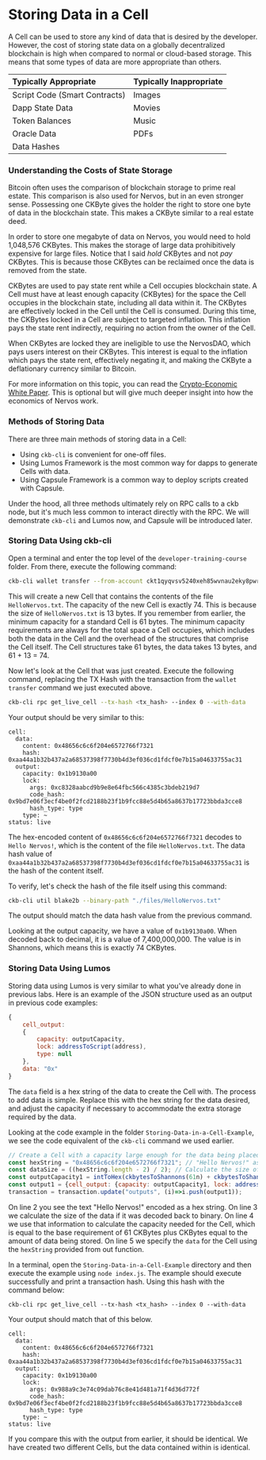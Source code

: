 # Storing Data in a Cell

A Cell can be used to store any kind of data that is desired by the developer. However, the cost of storing state data on a globally decentralized blockchain is high when compared to normal or cloud-based storage. This means that some types of data are more appropriate than others.

| Typically Appropriate | Typically Inappropriate |
| :--- | :--- |
| Script Code \(Smart Contracts\) | Images |
| Dapp State Data | Movies |
| Token Balances | Music |
| Oracle Data | PDFs |
| Data Hashes |  |

### Understanding the Costs of State Storage

Bitcoin often uses the comparison of blockchain storage to prime real estate. This comparison is also used for Nervos, but in an even stronger sense. Possessing one CKByte gives the holder the right to store one byte of data in the blockchain state. This makes a CKByte similar to a real estate deed. 

In order to store one megabyte of data on Nervos, you would need to hold 1,048,576 CKBytes. This makes the storage of large data prohibitively expensive for large files. Notice that I said _hold_ CKBytes and not _pay_ CKBytes. This is because those CKBytes can be reclaimed once the data is removed from the state.

CKBytes are used to pay state rent while a Cell occupies blockchain state. A Cell must have at least enough capacity \(CKBytes\) for the space the Cell occupies in the blockchain state, including all data within it. The CKBytes are effectively locked in the Cell until the Cell is consumed. During this time, the CKBytes locked in a Cell are subject to targeted inflation. This inflation pays the state rent indirectly, requiring no action from the owner of the Cell.

When CKBytes are locked they are ineligible to use the NervosDAO, which pays users interest on their CKBytes. This interest is equal to the inflation which pays the state rent, effectively negating it, and making the CKByte a deflationary currency similar to Bitcoin.

For more information on this topic, you can read the [Crypto-Economic White Paper](https://github.com/nervosnetwork/rfcs/blob/master/rfcs/0015-ckb-cryptoeconomics/0015-ckb-cryptoeconomics.md). This is optional but will give much deeper insight into how the economics of Nervos work.

### Methods of Storing Data

There are three main methods of storing data in a Cell:

* Using `ckb-cli` is convenient for one-off files.
* Using Lumos Framework is the most common way for dapps to generate Cells with data.
* Using Capsule Framework is a common way to deploy scripts created with Capsule.

Under the hood, all three methods ultimately rely on RPC calls to a ckb node, but it's much less common to interact directly with the RPC. We will demonstrate `ckb-cli` and Lumos now, and Capsule will be introduced later.

### Storing Data Using ckb-cli

Open a terminal and enter the top level of the `developer-training-course` folder. From there, execute the following command:

```bash
ckb-cli wallet transfer --from-account ckt1qyqvsv5240xeh85wvnau2eky8pwrhh4jr8ts8vyj37 --to-address ckt1qyqvsv5240xeh85wvnau2eky8pwrhh4jr8ts8vyj37 --to-data-path "./files/HelloNervos.txt" --capacity 74 --tx-fee 0.0001
```

This will create a new Cell that contains the contents of the file `HelloNervos.txt`. The capacity of the new Cell is exactly 74. This is because the size of `HelloNervos.txt` is 13 bytes. If you remember from earlier, the minimum capacity for a standard Cell is 61 bytes. The minimum capacity requirements are always for the total space a Cell occupies, which includes both the data in the Cell and the overhead of the structures that comprise the Cell itself. The Cell structures take 61 bytes, the data takes 13 bytes, and 61 + 13 = 74.

Now let's look at the Cell that was just created. Execute the following command, replacing the TX Hash with the transaction from the `wallet transfer` command we just executed above.

```bash
ckb-cli rpc get_live_cell --tx-hash <tx_hash> --index 0 --with-data
```

Your output should be very similar to this:

```text
cell:
  data:
    content: 0x48656c6c6f204e6572766f7321
    hash: 0xaa44a1b32b437a2a68537398f7730b4d3ef036cd1fdcf0e7b15a04633755ac31
  output:
    capacity: 0x1b9130a00
    lock:
      args: 0xc8328aabcd9b9e8e64fbc566c4385c3bdeb219d7
      code_hash: 0x9bd7e06f3ecf4be0f2fcd2188b23f1b9fcc88e5d4b65a8637b17723bbda3cce8
      hash_type: type
    type: ~
status: live
```

The hex-encoded content of `0x48656c6c6f204e6572766f7321` decodes to `Hello Nervos!`, which is the content of the file `HelloNervos.txt`. The data hash value of `0xaa44a1b32b437a2a68537398f7730b4d3ef036cd1fdcf0e7b15a04633755ac31` is the hash of the content itself.

To verify, let's check the hash of the file itself using this command:

```bash
ckb-cli util blake2b --binary-path "./files/HelloNervos.txt"
```

The output should match the data hash value from the previous command.

Looking at the output capacity, we have a value of `0x1b9130a00`. When decoded back to decimal, it is a value of 7,400,000,000. The value is in Shannons, which means this is exactly 74 CKBytes.

### Storing Data Using Lumos

Storing data using Lumos is very similar to what you've already done in previous labs. Here is an example of the JSON structure used as an output in previous code examples:

```javascript
{
    cell_output:
    {
        capacity: outputCapacity,
        lock: addressToScript(address),
        type: null
    },
    data: "0x"
}
```

The `data` field is a hex string of the data to create the Cell with. The process to add data is simple. Replace this with the hex string for the data desired, and adjust the capacity if necessary to accommodate the extra storage required by the data. 

Looking at the code example in the folder `Storing-Data-in-a-Cell-Example`, we see the code equivalent of the `ckb-cli` command we used earlier.

```javascript
// Create a Cell with a capacity large enough for the data being placed in it.
const hexString = "0x48656c6c6f204e6572766f7321"; // "Hello Nervos!" as a hex string.
const dataSize = ((hexString.length - 2) / 2); // Calculate the size of hexString as binary.
const outputCapacity1 = intToHex(ckbytesToShannons(61n) + ckbytesToShannons(dataSize)); // 61 CKBytes for the Cell minimum + the size of the data.
const output1 = {cell_output: {capacity: outputCapacity1, lock: addressToScript(address), type: null}, data: hexString};
transaction = transaction.update("outputs", (i)=>i.push(output1));
```

On line 2 you see the text "Hello Nervos!" encoded as a hex string. On line 3 we calculate the size of the data if it was decoded back to binary. On line 4 we use that information to calculate the capacity needed for the Cell, which is equal to the base requirement of 61 CKBytes plus CKBytes equal to the amount of data being stored. On line 5 we specify the `data` for the Cell using the `hexString` provided from out function. 

In a terminal, open the `Storing-Data-in-a-Cell-Example` directory and then execute the example using `node index.js`. The example should execute successfully and print a transaction hash. Using this hash with the command below:

```text
ckb-cli rpc get_live_cell --tx-hash <tx_hash> --index 0 --with-data
```

Your output should match that of this below.

```text
cell:
  data:
    content: 0x48656c6c6f204e6572766f7321
    hash: 0xaa44a1b32b437a2a68537398f7730b4d3ef036cd1fdcf0e7b15a04633755ac31
  output:
    capacity: 0x1b9130a00
    lock:
      args: 0x988a9c3e74c09dab76c8e41d481a71f4d36d772f
      code_hash: 0x9bd7e06f3ecf4be0f2fcd2188b23f1b9fcc88e5d4b65a8637b17723bbda3cce8
      hash_type: type
    type: ~
status: live
```

If you compare this with the output from earlier, it should be identical. We have created two different Cells, but the data contained within is identical.

